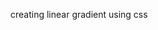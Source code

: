 creating linear gradient using css
<style>
  div {
    border-radius: 20px;
    width: 70%;
    height: 400px;
    margin: 50px auto;
background:linear-gradient(35deg,#CCFFFF,#FFCCCC);
  }

</style>
